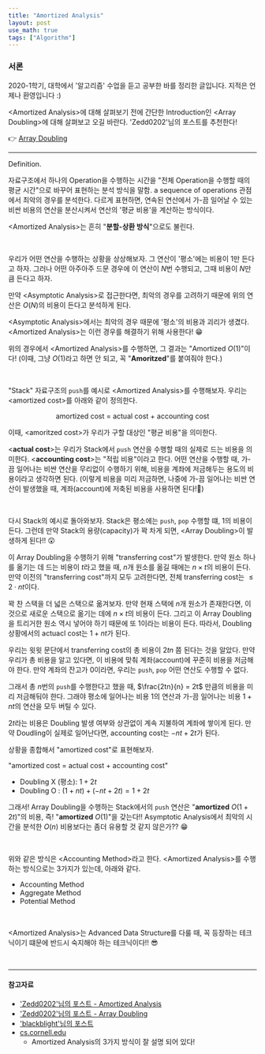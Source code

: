 ```yaml
---
title: "Amortized Analysis"
layout: post
use_math: true
tags: ["Algorithm"]
---
```


### 서론

2020-1학기, 대학에서 '알고리즘' 수업을 듣고 공부한 바를 정리한 글입니다. 지적은 언제나 환영입니다 :)

\<Amortized Analysis\>에 대해 살펴보기 전에 간단한 Introduction인 \<Array Doubling\>에 대해 살펴보고 오길 바란다. 'Zedd0202'님의 포스트를 추천한다!

👉 [Array Doubling](https://zeddios.tistory.com/62)

<hr/>

<span class="statement-title">Definition.</span><br>

자료구조에서 하나의 Operation을 수행하는 시간을 "전체 Operation을 수행할 때의 평균 시간"으로 바꾸어 표현하는 분석 방식을 말함. <span class="half_HL">a sequence of operations 관점에서 최악의 경우를 분석한다.</span> 다르게 표현하면, <span class="half_HL">연속된 연산에서 가-끔 일어날 수 있는 비싼 비용의 연산을 분산시켜서 연산의 '평균 비용'을 계산</span>하는 방식이다.

\<Amortized Analysis\>는 흔히 "**분할-상환 방식**"으로도 불린다.

<br/>

우리가 어떤 연산을 수행하는 상황을 상상해보자. 그 연산이 '평소'에는 비용이 $1$만 든다고 하자. 그러나 어떤 아주아주 드문 경우에 이 연산이 $N$번 수행되고, 그때 비용이 $N$만큼 든다고 하자.

만약 \<Asymptotic Analysis\>로 접근한다면, 최악의 경우를 고려하기 때문에 위의 연산은 $O(N)$의 비용이 든다고 분석하게 된다.

\<Asymptotic Analysis\>에서는 최악의 경우 때문에 '평소'의 비용과 괴리가 생겼다. \<Amortized Analysis\>는 이런 경우를 해결하기 위해 사용한다! 😁

위의 경우에서 \<Amortized Analysis\>를 수행하면, 그 결과는 "Amortized $O(1)$"이다! (이때, 그냥 $O(1)$라고 하면 안 되고, 꼭 "**Amoritzed**"를 붙여줘야 한다.)

<br/>

"Stack" 자료구조의 `push`를 예시로 \<Amortized Analysis\>를 수행해보자. 우리는 \<amortized cost\>를 아래와 같이 정의한다.

<div class="statement" markdown="1" align="center">

amortized cost = actual cost + accounting cost

</div>

이때, \<amoritzed cost\>가 우리가 구할 대상인 "평균 비용"을 의미한다.

\<**actual cost**\>는 우리가 Stack에서 `push` 연산을 수행할 때의 실제로 드는 비용을 의미한다. \<**accounting cost**\>는 "적립 비용"이라고 한다. 어떤 연산을 수행할 때, 가-끔 일어나는 비싼 연산을 무리없이 수행하기 위해, 비용을 계좌에 저금해두는 용도의 비용이라고 생각하면 된다. (이렇게 비용을 미리 저금하면, 나중에 가-끔 일어나는 비싼 연산이 발생했을 때, 계좌(account)에 저축된 비용을 사용하면 된다!🤩)

<br/>

다시 Stack의 예시로 돌아와보자. Stack은 평소에는 `push`, `pop` 수행할 떄, $1$의 비용이 든다. 그런데 만약 Stack의 용량(capacity)가 꽉 차게 되면, \<Array Doubling\>이 발생하게 된다!! 😲 

이 Array Doubling을 수행하기 위해 "transferring cost"가 발생한다. 만약 원소 하나를 옮기는 데 드는 비용이 $t$라고 했을 때, $n$개 원소를 옮길 때에는 $n \times t$의 비용이 든다. 만약 이전의 "transferring cost"까지 모두 고려한다면, 전체 transferring cost는 $\le 2 \cdot n t$이다.

꽉 찬 스택을 더 넓은 스택으로 옮겨보자. 만약 현재 스택에 $n$개 원소가 존재한다면, 이것으로 새로운 스택으로 옮기는 데에 $n \times t$의 비용이 든다. 그리고 이 Array Doubling을 트리거한 원소 역시 넣어야 하기 때문에 또 $1$이라는 비용이 든다. 따라서, Doubling 상황에서의 actuacl cost는 $1 + nt$가 된다.

우리는 윗윗 문단에서 transferring cost의 총 비용이 $2tn$ 쯤 된다는 것을 알았다. 만약 우리가 총 비용을 알고 있다면, 이 비용에 맞춰 계좌(account)에 꾸준히 비용을 저금해야 한다. 만약 계좌의 잔고가 0이라면, 우리는 `push`, `pop` 어떤 연산도 수행할 수 없다. 

그래서 <span class="half_HL">총 $n$번의 `push`를 수행한다고 했을 때, $\frac{2tn}{n} = 2t$ 만큼의 비용을 미리 저금해둬야 한다.</span> 그래야 평소에 일어나는 비용 $1$의 연산과 가-끔 일어나는 비용 $1+nt$의 연산을 모두 버틸 수 있다. 

$2t$라는 비용은 Doubling 발생 여부와 상관없이 계속 지불하여 계좌에 쌓이게 된다. 만약 Doudling이 실제로 일어난다면, accounting cost는 $- nt + 2t$가 된다.

상황을 종합해서 "amortized cost"로 표현해보자.

"amortized cost  = actual cost + accounting cost"

- Doubling X (평소): $1 + 2t$
- Doubling O : $(1+nt) + (-nt + 2t) = 1 + 2t$

그래서! Array Doubling을 수행하는 Stack에서의 `push` 연산은 "**amortized** $O(1+2t)$"의 비용, 즉! "**amortized** $O(1)$"을 갖는다!! Asymptotic Analysis에서 최악의 시간을 분석한 $O(n)$ 비용보다는 좀더 유용할 것 같지 않은가?? 😁

<br/>

위와 같은 방식은 \<Accounting Method\>라고 한다. \<Amortized Analysis\>를 수행하는 방식으로는 3가지가 있는데, 아래와 같다.

- Accounting Method
- Aggregate Method
- Potential Method

<br/>

\<Amortized Analysis\>는 Advanced Data Structure를 다룰 때, 꼭 등장하는 테크닉이기 떄문에 반드시 숙지해야 하는 테크닉이다!! 😎

<br/>

<hr/>

#### 참고자료

- ['Zedd0202'님의 포스트 - Amortized Analysis](https://zeddios.tistory.com/60)
- ['Zedd0202'님의 포스트 - Array Doubling](https://zeddios.tistory.com/62)
- ['blackblight'님의 포스트](https://blog.naver.com/blackblight/40098147530)
- [cs.cornell.edu](http://www.cs.cornell.edu/courses/cs3110/2011sp/Lectures/lec20-amortized/amortized.htm)
  - Amortized Analysis의 3가지 방식이 잘 설명 되어 있다!
